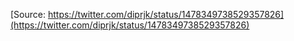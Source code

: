 [Source: https://twitter.com/diprjk/status/1478349738529357826](https://twitter.com/diprjk/status/1478349738529357826)